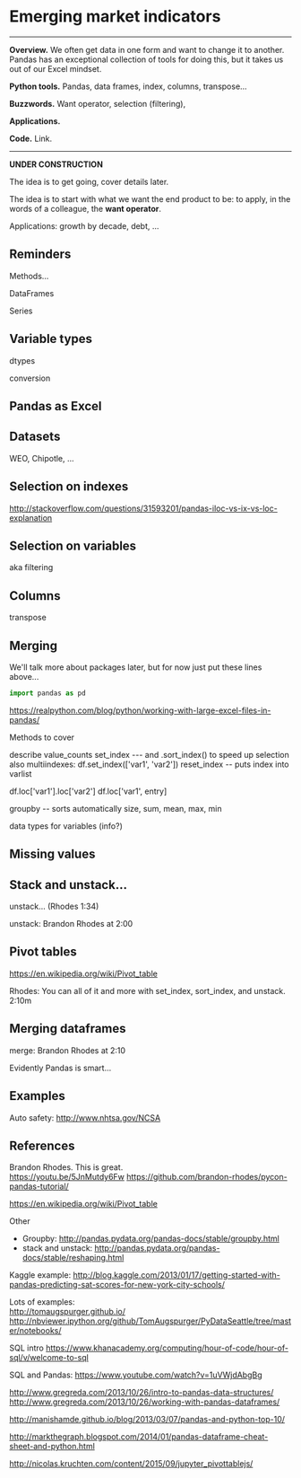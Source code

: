 # Emerging market indicators 

---
**Overview.** We often get data in one form and want to change it to another.  Pandas has an exceptional collection of tools for doing this, but it takes us out of our Excel mindset.  

**Python tools.**  Pandas, data frames, index, columns, transpose...  

**Buzzwords.**  Want operator, selection (filtering), 

**Applications.** 

**Code.** Link.  

---

**UNDER CONSTRUCTION**

The idea is to get going, cover details later. 

The idea is to start with what we want the end product to be:  to apply, in the words of a colleague, the **want operator**.   

Applications:  growth by decade, debt, ... 


## Reminders

Methods...

DataFrames

Series 


## Variable types 

dtypes 

conversion 

## Pandas as Excel 


## Datasets

WEO, Chipotle, ... 


## Selection on indexes 

http://stackoverflow.com/questions/31593201/pandas-iloc-vs-ix-vs-loc-explanation


## Selection on variables 

aka filtering 



## Columns 

transpose 




## Merging


We'll talk more about packages later, but for now just put these lines above...

```python 
import pandas as pd
```

https://realpython.com/blog/python/working-with-large-excel-files-in-pandas/


Methods to cover

describe
value_counts
set_index  --- and  .sort_index() to speed up selection 
also multiindexes:  df.set_index(['var1', 'var2'])
reset_index -- puts index into varlist 

df.loc['var1'].loc['var2']
df.loc['var1', entry]

groupby -- sorts automatically 
size, sum, mean, max, min 

data types for variables (info?)

## Missing values 


## Stack and unstack...  


unstack... (Rhodes 1:34) 

unstack:  Brandon Rhodes at 2:00 
 

## Pivot tables 

https://en.wikipedia.org/wiki/Pivot_table 

Rhodes:  You can all of it and more with set_index, sort_index, and unstack.  2:10m



## Merging dataframes 

merge:  Brandon Rhodes at 2:10 

Evidently Pandas is smart... 


## Examples 

Auto safety:  http://www.nhtsa.gov/NCSA


## References 

Brandon Rhodes.  This is great.  
https://youtu.be/5JnMutdy6Fw
https://github.com/brandon-rhodes/pycon-pandas-tutorial/

https://en.wikipedia.org/wiki/Pivot_table

Other 

* Groupby:  http://pandas.pydata.org/pandas-docs/stable/groupby.html
* stack and unstack:  http://pandas.pydata.org/pandas-docs/stable/reshaping.html

Kaggle example:  http://blog.kaggle.com/2013/01/17/getting-started-with-pandas-predicting-sat-scores-for-new-york-city-schools/ 

Lots of examples:  
http://tomaugspurger.github.io/
http://nbviewer.ipython.org/github/TomAugspurger/PyDataSeattle/tree/master/notebooks/

SQL intro https://www.khanacademy.org/computing/hour-of-code/hour-of-sql/v/welcome-to-sql 

SQL and Pandas:  https://www.youtube.com/watch?v=1uVWjdAbgBg 

http://www.gregreda.com/2013/10/26/intro-to-pandas-data-structures/ 
http://www.gregreda.com/2013/10/26/working-with-pandas-dataframes/

http://manishamde.github.io/blog/2013/03/07/pandas-and-python-top-10/ 

http://markthegraph.blogspot.com/2014/01/pandas-dataframe-cheat-sheet-and-python.html

http://nicolas.kruchten.com/content/2015/09/jupyter_pivottablejs/